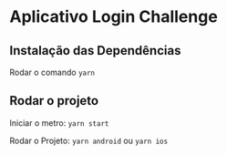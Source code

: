# Aplicativo Login Challenge

## Instalação das Dependências
Rodar o comando 
`yarn `

## Rodar o projeto

Iniciar o metro: `yarn start`

Rodar o Projeto: `yarn android` ou `yarn ios`
